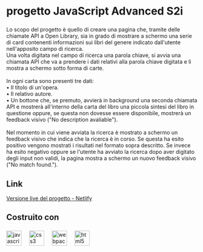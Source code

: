 <h1 align="left">progetto  JavaScript Advanced S2i</h1>

###

<p align="left">Lo scopo del progetto è quello di creare una pagina che, tramite delle chiamate API a Open Library, sia in grado di mostrare a schermo una serie di card contenenti informazioni sui libri del genere indicato dall'utente nell'apposito campo di ricerca.<br>Una volta digitata nel campo di ricerca una parola chiave, si avvia una chiamata API che va a prendere i dati relativi alla parola chiave digitata e li mostra a schermo sotto forma di carte.<br><br>In ogni carta sono presenti tre dati:<br>    • Il titolo di un'opera.<br>    • Il relativo autore.<br>    • Un bottone che, se premuto, avvierà in background una seconda chiamata API e mostrerà all'interno della carta del libro una piccola sintesi del libro in questione oppure, se questa non dovesse essere disponibile, mostrerà un  feedback visivo ("No description avaliable").<br><br>Nel momento in cui viene avviata la ricerca è mostrato a schermo un feedback visivo che indica che la ricerca è in corso. Se questa ha esito positivo vengono mostrati i risultati nel formato sopra descritto. Se invece ha esito negativo oppure se l'utente ha avviato la ricerca dopo aver digitato degli input non validi, la pagina mostra a schermo un nuovo feedback visivo ("No match found.").</p>

## Link

[Versione live del progetto - Netlify](https://66fbc1f63d14a7fa20345aa7--peaceful-daffodil-747546.netlify.app//)

###

<h2 align="left">Costruito con</h2>

###

<div align="left">
  <img src="https://cdn.jsdelivr.net/gh/devicons/devicon/icons/javascript/javascript-original.svg" height="40" alt="javascript logo"  />
  <img width="12" />
  <img src="https://cdn.jsdelivr.net/gh/devicons/devicon/icons/css3/css3-original.svg" height="40" alt="css3 logo"  />
  <img width="12" />
  <img src="https://cdn.jsdelivr.net/gh/devicons/devicon/icons/webpack/webpack-original.svg" height="40" alt="webpack logo"  />
  <img width="12" />
  <img src="https://cdn.jsdelivr.net/gh/devicons/devicon/icons/html5/html5-original.svg" height="40" alt="html5 logo"  />
</div>

###

<h2 align="left"></h2>

###
